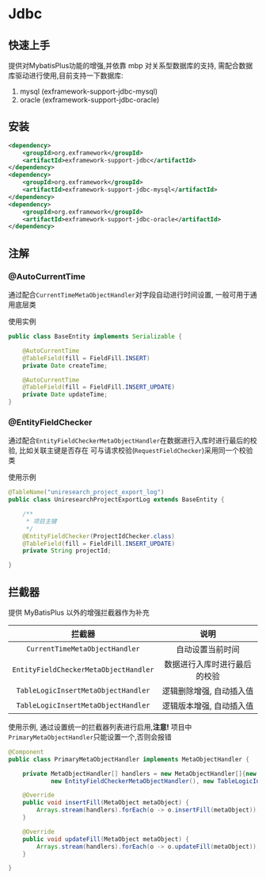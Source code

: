 
# Jdbc

## 快速上手

提供对MybatisPlus功能的增强,并依靠 mbp 对关系型数据库的支持, 需配合数据库驱动进行使用,目前支持一下数据库:

1. mysql (exframework-support-jdbc-mysql)
2. oracle (exframework-support-jdbc-oracle)

## 安装

```xml
<dependency>
    <groupId>org.exframework</groupId>
    <artifactId>exframework-support-jdbc</artifactId>
</dependency>
<dependency>
    <groupId>org.exframework</groupId>
    <artifactId>exframework-support-jdbc-mysql</artifactId>
</dependency>
<dependency>
    <groupId>org.exframework</groupId>
    <artifactId>exframework-support-jdbc-oracle</artifactId>
</dependency>
```

## 注解

### @AutoCurrentTime

通过配合`CurrentTimeMetaObjectHandler`对字段自动进行时间设置, 一般可用于通用底层类

使用实例

```java
public class BaseEntity implements Serializable {

    @AutoCurrentTime
    @TableField(fill = FieldFill.INSERT)
    private Date createTime;

    @AutoCurrentTime
    @TableField(fill = FieldFill.INSERT_UPDATE)
    private Date updateTime;
}
```

### @EntityFieldChecker

通过配合`EntityFieldCheckerMetaObjectHandler`在数据进行入库时进行最后的校验, 比如关联主键是否存在
可与请求校验(`RequestFieldChecker`)采用同一个校验类

使用示例

```java
@TableName("uniresearch_project_export_log")
public class UniresearchProjectExportLog extends BaseEntity {

    /**
     * 项目主键
     */
    @EntityFieldChecker(ProjectIdChecker.class)
    @TableField(fill = FieldFill.INSERT_UPDATE)
    private String projectId;

}
```

## 拦截器

提供 MyBatisPlus 以外的增强拦截器作为补充

|                拦截器                 |             说明             |
| :-----------------------------------: | :--------------------------: |
|    `CurrentTimeMetaObjectHandler`     |       自动设置当前时间       |
| `EntityFieldCheckerMetaObjectHandler` | 数据进行入库时进行最后的校验 |
|  `TableLogicInsertMetaObjectHandler`  |   逻辑删除增强, 自动插入值   |
|  `TableLogicInsertMetaObjectHandler`  |   逻辑版本增强, 自动插入值   |

使用示例, 通过设置统一的拦截器列表进行启用,**注意!** 项目中`PrimaryMetaObjectHandler`只能设置一个,否则会报错

```java
@Component
public class PrimaryMetaObjectHandler implements MetaObjectHandler {

    private MetaObjectHandler[] handlers = new MetaObjectHandler[]{new CurrentTimeMetaObjectHandler(),
            new EntityFieldCheckerMetaObjectHandler(), new TableLogicInsertMetaObjectHandler(), new TableVersionInsertMetaObjectHandler()};

    @Override
    public void insertFill(MetaObject metaObject) {
        Arrays.stream(handlers).forEach(o -> o.insertFill(metaObject));
    }

    @Override
    public void updateFill(MetaObject metaObject) {
        Arrays.stream(handlers).forEach(o -> o.updateFill(metaObject));
    }

}
```

